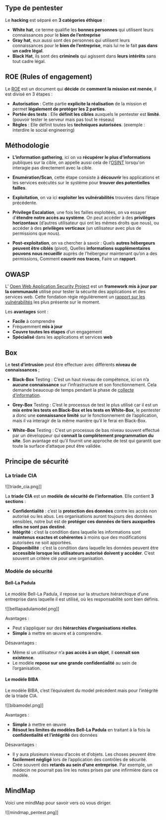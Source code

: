 
## __Type de pentester__

Le **hacking** est séparé en **3 catégories éthique** :

 - **White hat**, ce terme qualifie les **bonnes personnes** qui utilisent leurs connaissances pour le **bien de l’entreprise**
 - **Gray hat**, eux aussi sont des personnes qui utilisent leurs connaissances pour le **bien de l’entreprise**, mais lui ne le fait **pas dans un cadre légal**.
 - **Black Hat**, ils sont des **criminels** qui agissent dans **leurs intérêts** sans tout cadre légal.


## __ROE (Rules of engagement)__

Le [ROE](https://sansorg.egnyte.com/dl/bF4I3yCcnt/?) est un document qui **décide** de **comment la mission est menée**, il est divisé en 3 étapes :
 - **Autorisation** : Cette partie **explicite la réalisation** de la mission et permet **légalement de protéger les 2 parties**.
 - **Portée des tests** : Elle **définit les cibles** auxquels le pentester est **limité**. (pouvoir tester le serveur mais pas tout le réseau)
 - **Règles** : Elle définit toutes les **techniques autorisées**. (exemple : interdire le social engineering)


## __Méthodologie__

 - **L’information gathering**, ici on va **récupérer le plus d’informations** publiques sur la cible, on appelle aussi cela de l’[OSINT](Osint-Utils.md) lorsqu'on interagie pas directement avec la cible.

 - **Enumération/Scan**, cette étape consiste à **découvrir** les applications et les services exécutés sur le système pour **trouver des potentielles failles**.

 - **Exploitation**, on va ici **exploiter les vulnérabilités** trouvées dans l’étape précédente.

 - **Privilege Escalation**, une fois les failles exploitées, on va essayer d’**étendre notre accès au système**. On peut accéder à des **privilèges horizontaux** (d’autres utilisateur qui ont les mêmes droits que nous), ou accéder à des **privilèges verticaux** (un utilisateur avec plus de permissions que nous). 

 - **Post-exploitation**, on va chercher à savoir : Quels **autres hébergeurs peuvent être ciblés** (pivot), Quelles **informations supplémentaires pouvons nous recueillir** auprès de l’hébergeur maintenant qu’on a des permissions, Comment **couvrir nos traces**, Faire un **rapport**.


## __OWASP__

L’ [Open Web Application Security Project](https://owasp.org/) est un **framework mis à jour par la communauté** utilisé pour tester la sécurité des applications et des services web.
Cette fondation régie régulièrement un [rapport sur les vulnérabilités](https://owasp.org/www-project-top-ten/) les plus présente sur le moment.

Les **avantages** sont :
- **Facile** à comprendre
- Fréquemment **mis à jour**
- **Couvre toutes les étapes** d’un engagement
- **Spécialisé** dans les applications et services **web**


## __Box__

Le **test d’intrusion** peut être effectuer avec différents **niveau de connaissances** ;

- **Black-Box** Testing : C’est un haut niveau de compétence, ici on n’a **aucune connaissance** sur l’infrastructure et son fonctionnement. Cela demande beaucoup de temps pendant la phase de [collecte d’information](Decouvertes_du_contenu.md).

- **Grey-Box** Testing : C’est le processus de test le plus utilisé car il est un **mix entre les tests en Black-Box et les tests en White-Box**, le pentester a donc une **connaissance limité** sur le fonctionnement de l’application, mais il va interagir de la même manière qu’il le ferai en Black-Box. 

- **White-Box** Testing : C’est un processus de bas niveau souvent effectué par un développeur qui **connait la complètement programmation du site**. Son avantage est qu’il fournit une approche de test qui garantit que toute la surface d’attaque peut être validée.


## __Principe de sécurité__

### La triade CIA

![[triade_cia.png]]

La **triade CIA** est un **modèle de sécurité de l’information**. Elle contient **3 sections** :

- **Confidentialité** : c’est la **protection des données** contre les accès non autorisé ou les abus. Les organisations auront toujours des données sensibles, notre but est de **protéger ces données de tiers auxquelles elles ne sont pas destiné**.
- **Intégrité** : c’est la condition dans laquelle les informations sont **maintenus exactes et cohérentes** à moins que des modifications autorisées ne soit apportées.
- **Disponibilité** : c’est la condition dans laquelle les données peuvent être **accessible lorsque les utilisateurs autorisé doivent y accéder**. C’est souvent un critère clé pour une organisation.


### Modèle de sécurité

#### Bell-La Padula

Le modèle Bell-La Padula, il repose sur la structure hiérarchique d’une entreprise dans laquelle il est utilisé, où les responsabilité sont bien définis.

![[belllapadulamodel.png]]

Avantages : 
- Peut s’appliquer sur des **hiérarchies d’organisations réelles**.
- **Simple** à mettre en œuvre et à comprendre.

Désavantages :
- Même si un utilisateur n’a **pas accès à un objet**, il **connait son existence**.
- Le modèle **repose sur une grande confidentialité** au sein de l’organisation.

#### Le modèle BIBA

Le modèle BIBA, c’est l’équivalent du model précédent mais pour l’intégrité de la triade CIA.

![[bibamodel.png]]

Avantages :
- **Simple** à mettre en œuvre
- **Résout les limites du modèles Bell-La Padula** en traitant à la fois la **confidentialité et l’intégrité** des données

Désavantages :
- Il y aura plusieurs niveau d’accès et d’objets. Les choses peuvent être **facilement négligé** lors de l’application des contrôles de sécurité.
- Crée souvent des **retards au sein d’une entreprise**. Par exemple, un médecin ne pourrait pas lire les notes prises par une infirmière dans ce modèle. 



## __MindMap__

Voici une mindMap pour savoir vers où vous diriger.

![[mindmap_pentest.png]]